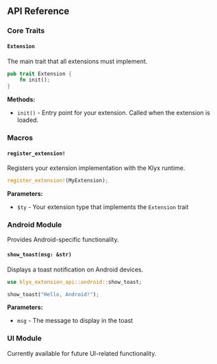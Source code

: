 ## API Reference

### Core Traits

#### `Extension`
The main trait that all extensions must implement.

```rust
pub trait Extension {
    fn init();
}
```

**Methods:**
- `init()` - Entry point for your extension. Called when the extension is loaded.

### Macros

#### `register_extension!`
Registers your extension implementation with the Klyx runtime.

```rust
register_extension!(MyExtension);
```

**Parameters:**
- `$ty` - Your extension type that implements the `Extension` trait

### Android Module

Provides Android-specific functionality.

#### `show_toast(msg: &str)`
Displays a toast notification on Android devices.

```rust
use klyx_extension_api::android::show_toast;

show_toast("Hello, Android!");
```

**Parameters:**
- `msg` - The message to display in the toast

### UI Module

Currently available for future UI-related functionality.
